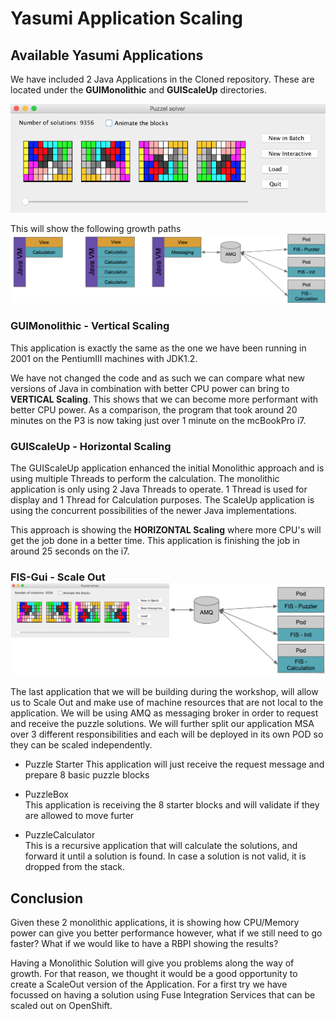 # Yasumi Application Scaling

## Available Yasumi Applications

We have included 2 Java Applications in the Cloned repository. These are located under the **GUIMonolithic** and **GUIScaleUp** directories.

![](/assets/mirrorSolutions.png)

This will show the following growth paths![](/assets/ScalingOptions.png)

### GUIMonolithic - Vertical Scaling

This application is exactly the same as the one we have been running in 2001 on the PentiumIII machines with JDK1.2.

We have not changed the code and as such we can compare what new versions of Java in combination with better CPU power can bring to **VERTICAL Scaling**. This shows that we can become more performant with better CPU power. As a comparison, the program that took around 20 minutes on the P3 is now taking just over 1 minute on the mcBookPro i7.

### GUIScaleUp - Horizontal Scaling

The GUIScaleUp application enhanced the initial Monolithic approach and is using multiple Threads to perform the calculation. The monolithic application is only using 2 Java Threads to operate. 1 Thread is used for display and 1 Thread for Calculation purposes. The ScaleUp application is using the concurrent possibilities of the newer Java implementations.

This approach is showing the **HORIZONTAL Scaling** where more CPU's will get the job done in a better time. This application is finishing the job in around 25 seconds on the i7.

### FIS-Gui - Scale Out![](/assets/yasumiScaleOut.png)

The last application that we will be building during the workshop, will allow us to Scale Out and make use of machine resources that are not local to the application. We will be using AMQ as messaging broker in order to request and receive the puzzle solutions. We will further split our application MSA over 3 different responsibilities and each will be deployed in its own POD so they can be scaled independently.

* Puzzle Starter
  This application will just receive the request message and prepare 8 basic puzzle blocks

* PuzzleBox  
  This application is receiving the 8 starter blocks and will validate if they are allowed to move furter

* PuzzleCalculator  
  This is a recursive application that will calculate the solutions, and forward it until  a solution is found. In case a solution is not valid, it is dropped from the stack.

## Conclusion

Given these 2 monolithic applications, it is showing how CPU/Memory power can give you better performance however, what if we still need to go faster? What if we would like to have a RBPI showing the results?

Having a Monolithic Solution will give you problems along the way of growth. For that reason, we thought it would be a good opportunity to create a ScaleOut version of the Application. For a first try we have focussed on having a solution using Fuse Integration Services that can be scaled out on OpenShift.

